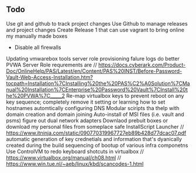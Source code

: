 ## Todo 
Use git and github to track project changes
Use Github to manage releases and project changes 
Create Release 1 that can use vagrant to bring online my manually made boxes 
- Disable all firewalls 

Updating vmwarebox tools
server role provisioning 
falure logs do better
PVWA Server Role requrements are
// https://docs.cyberark.com/Product-Doc/OnlineHelp/PAS/Latest/en/Content/PAS%20INST/Before-Password-Vault-Web-Access-Installation.htm?tocpath=Installation%7CInstalling%20the%20PAS%C2%A0Solution%7CManual%20Installation%7CEnterprise%20Password%20Vault%7CInstall%20the%20PVWA%7C_____2
Re-map virtualbox keys to prevent reboot on any key sequence; completely remove it
setting or learning how to set hostnames
automtically configuring DNS 
Modular sciripts tha thelp with domain creation and domain joining
Auto-install of MSI files (i.e. vault and psms)
figure out dual network adapters 
Downlaod prebuit boxes or download my personal files from someplace safe
InstallScript Launcher  // https://www.itninja.com/static/090770319967727eb89b428d77dcac07.pdf
automatic generation of key crednetials and information that's dyanically created during the build 
sequencing of bootup of various infra componetns 
Use ControlVM to redo keyboard shotcuts in virtualbox 
 // https://www.virtualbox.org/manual/ch08.html
 // https://www.win.tue.nl/~aeb/linux/kbd/scancodes-1.html